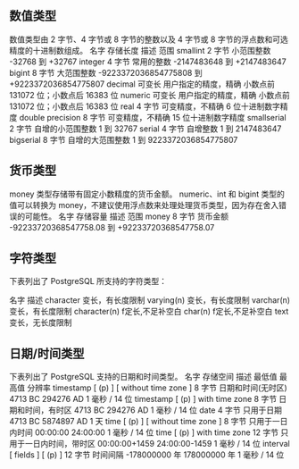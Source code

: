 ## 数值类型
数值类型由 2 字节、4 字节或 8 字节的整数以及 4 字节或 8 字节的浮点数和可选精度的十进制数组成。
名字	            存储长度	 描述	                范围
smallint	        2 字节	    小范围整数	            -32768 到 +32767
integer	            4 字节	    常用的整数	            -2147483648 到 +2147483647
bigint	            8 字节	    大范围整数	            -9223372036854775808 到 +9223372036854775807
decimal	            可变长	    用户指定的精度，精确	 小数点前 131072 位；小数点后 16383 位
numeric	            可变长	    用户指定的精度，精确	 小数点前 131072 位；小数点后 16383 位
real	            4 字节	    可变精度，不精确	     6 位十进制数字精度
double precision	8 字节	    可变精度，不精确	     15 位十进制数字精度
smallserial	        2 字节	    自增的小范围整数	     1 到 32767
serial	            4 字节	    自增整数	            1 到 2147483647
bigserial	        8 字节	    自增的大范围整数	     1 到 9223372036854775807


## 货币类型
money 类型存储带有固定小数精度的货币金额。 numeric、int 和 bigint 类型的值可以转换为 money，不建议使用浮点数来处理处理货币类型，因为存在舍入错误的可能性。
名字	存储容量	 描述	     范围
money	8 字节	    货币金额	-92233720368547758.08 到 +92233720368547758.07


## 字符类型
下表列出了 PostgreSQL 所支持的字符类型：

名字                    描述
character               变长，有长度限制
varying(n)              变长，有长度限制
varchar(n)              变长，有长度限制
character(n)            f定长,不足补空白
char(n)                 f定长,不足补空白
text                    变长，无长度限制


## 日期/时间类型
下表列出了 PostgreSQL 支持的日期和时间类型。
名字	                                    存储空间	        描述	                    最低值	        最高值	        分辨率
timestamp [ (p) ] [ without time zone ]	    8 字节	            日期和时间(无时区)	         4713 BC	    294276 AD	  1 毫秒 / 14 位
timestamp [ (p) ] with time zone	        8 字节	            日期和时间，有时区	         4713 BC	    294276 AD	   1 毫秒 / 14 位
date	                                    4 字节	            只用于日期	                4713 BC	        5874897 AD	   1 天
time [ (p) ] [ without time zone ]	        8 字节	            只用于一日内时间	        00:00:00	    24:00:00	    1 毫秒 / 14 位
time [ (p) ] with time zone	                12 字节	            只用于一日内时间，带时区	 00:00:00+1459	 24:00:00-1459	 1 毫秒 / 14 位
interval [ fields ] [ (p) ]	                12 字节	            时间间隔	               -178000000 年	178000000 年	1 毫秒 / 14 位












